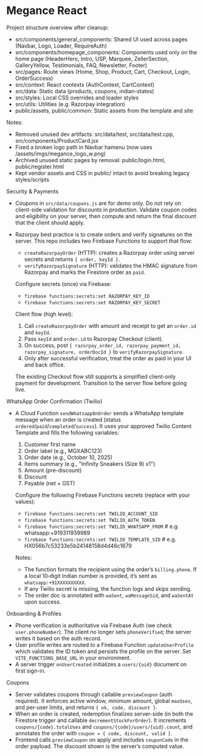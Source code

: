 # Megance React

Project structure overview after cleanup:

- src/components/general_components: Shared UI used across pages (Navbar, Logo, Loader, RequireAuth)
- src/components/homepage_components: Components used only on the home page (HeaderHero, Intro, USP, Marquee, ZellerSection, GalleryYellow, Testimonials, FAQ, Newsletter, Footer)
- src/pages: Route views (Home, Shop, Product, Cart, Checkout, Login, OrderSuccess)
- src/context: React contexts (AuthContext, CartContext)
- src/data: Static data (products, coupons, indian-states)
- src/styles: Local CSS overrides and loader styles
- src/utils: Utilities (e.g. Razorpay integration)
- public/assets, public/common: Static assets from the template and site

Notes:

- Removed unused dev artifacts: src/data/test, src/data/test.cpp, src/components/ProductCard.jsx
- Fixed a broken logo path in Navbar hamenu (now uses /assets/imgs/megance_logo_w.png)
- Archived unused static pages by removal: public/login.html, public/register.html
- Kept vendor assets and CSS in public/ intact to avoid breaking legacy styles/scripts

Security & Payments

- Coupons in `src/data/coupons.js` are for demo only. Do not rely on client-side validation for discounts in production. Validate coupon codes and eligibility on your server, then compute and return the final discount that the client should apply.

- Razorpay best practice is to create orders and verify signatures on the server. This repo includes two Firebase Functions to support that flow:
  - `createRazorpayOrder` (HTTP): creates a Razorpay order using server secrets and returns `{ order, keyId }`.
  - `verifyRazorpaySignature` (HTTP): validates the HMAC signature from Razorpay and marks the Firestore order as `paid`.

  Configure secrets (once) via Firebase:

  - `firebase functions:secrets:set RAZORPAY_KEY_ID`
  - `firebase functions:secrets:set RAZORPAY_KEY_SECRET`

  Client flow (high level):
  1. Call `createRazorpayOrder` with amount and receipt to get an `order.id` and `keyId`.
  2. Pass `keyId` and `order.id` to Razorpay Checkout (client).
  3. On success, post `{ razorpay_order_id, razorpay_payment_id, razorpay_signature, orderDocId }` to `verifyRazorpaySignature`.
  4. Only after successful verification, treat the order as paid in your UI and back office.

  The existing Checkout flow still supports a simplified client-only payment for development. Transition to the server flow before going live.

WhatsApp Order Confirmation (Twilio)

- A Cloud Function `sendWhatsappOnOrder` sends a WhatsApp template message when an order is created (status `ordered`/`paid`/`completed`/`success`). It uses your approved Twilio Content Template and fills the following variables:
  1. Customer first name
  2. Order label (e.g., MGXABC123)
  3. Order date (e.g., October 10, 2025)
  4. Items summary (e.g., "Infinity Sneakers (Size 9) x1")
  5. Amount (pre-discount)
  6. Discount
  7. Payable (net + GST)

  Configure the following Firebase Functions secrets (replace with your values):

  - `firebase functions:secrets:set TWILIO_ACCOUNT_SID`
  - `firebase functions:secrets:set TWILIO_AUTH_TOKEN`
  - `firebase functions:secrets:set TWILIO_WHATSAPP_FROM`  # e.g. whatsapp:+919311939989
  - `firebase functions:secrets:set TWILIO_TEMPLATE_SID`   # e.g. HX056b7c53233e5b24148158d4d46c1679

  Notes:
  - The function formats the recipient using the order’s `billing.phone`. If a local 10‑digit Indian number is provided, it’s sent as `whatsapp:+91XXXXXXXXXX`.
  - If any Twilio secret is missing, the function logs and skips sending.
  - The order doc is annotated with `waSent`, `waMessageSid`, and `waSentAt` upon success.

Onboarding & Profiles

- Phone verification is authoritative via Firebase Auth (we check `user.phoneNumber`). The client no longer sets `phoneVerified`; the server writes it based on the auth record.
- User profile writes are routed to a Firebase Function `updateUserProfile` which validates the ID token and persists the profile on the server. Set `VITE_FUNCTIONS_BASE_URL` in your environment.
- A server trigger `onUserCreated` initializes a `users/{uid}` document on first sign-in.

Coupons

- Server validates coupons through callable `previewCoupon` (auth required). It enforces active window, minimum amount, global `maxUses`, and per-user limits, and returns `{ ok, code, discount }`.
- When an order is created, redemption finalizes server-side (in both the Firestore trigger and callable `decrementStockForOrder`). It increments `coupons/{code}.totalUses` and `coupons/{code}/users/{uid}.count`, and annotates the order with `coupon = { code, discount, valid }`.
- Frontend calls `previewCoupon` on apply and includes `couponCode` in the order payload. The discount shown is the server’s computed value.
